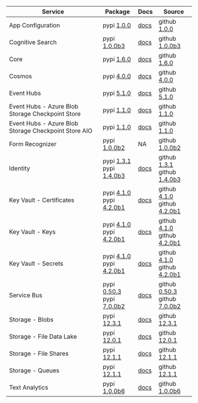 | Service | Package | Docs | Source |
| ------- | ------- | ---- | ------ |
| App Configuration | pypi [1.0.0](https://pypi.org/project/azure-appconfiguration/1.0.0) | [docs](https://docs.microsoft.com/python/api/overview/azure/appconfiguration-readme/) | github [1.0.0](https://github.com/Azure/azure-sdk-for-python/tree/azure-appconfiguration_1.0.0/sdk/appconfiguration/azure-appconfiguration/) |
| Cognitive Search | pypi [1.0.0b3](https://pypi.org/project/azure-search-documents/1.0.0b3) | [docs](https://docs.microsoft.com/python/api/overview/azure/search-documents-readme/) | github [1.0.0b3](https://github.com/Azure/azure-sdk-for-python/tree/azure-search-documents_1.0.0b3/sdk/search/azure-search-documents/) |
| Core | pypi [1.6.0](https://pypi.org/project/azure-core/1.6.0) | [docs](https://docs.microsoft.com/python/api/overview/azure/core-readme/) | github [1.6.0](https://github.com/Azure/azure-sdk-for-python/tree/azure-core_1.6.0/sdk/core/azure-core/) |
| Cosmos | pypi [4.0.0](https://pypi.org/project/azure-cosmos/4.0.0) | [docs](https://docs.microsoft.com/python/api/overview/azure/cosmos-readme/) | github [4.0.0](https://github.com/Azure/azure-sdk-for-python/tree/azure-cosmos_4.0.0/sdk/cosmos/azure-cosmos/) |
| Event Hubs | pypi [5.1.0](https://pypi.org/project/azure-eventhub/5.1.0) | [docs](https://docs.microsoft.com/python/api/overview/azure/eventhub-readme/) | github [5.1.0](https://github.com/Azure/azure-sdk-for-python/tree/azure-eventhub_5.1.0/sdk/eventhub/azure-eventhub/) |
| Event Hubs - Azure Blob Storage Checkpoint Store | pypi [1.1.0](https://pypi.org/project/azure-eventhub-checkpointstoreblob/1.1.0) | [docs](https://docs.microsoft.com/python/api/overview/azure/eventhub-checkpointstoreblob-readme/) | github [1.1.0](https://github.com/Azure/azure-sdk-for-python/tree/azure-eventhub-checkpointstoreblob_1.1.0/sdk/eventhub/azure-eventhub-checkpointstoreblob/) |
| Event Hubs - Azure Blob Storage Checkpoint Store AIO | pypi [1.1.0](https://pypi.org/project/azure-eventhub-checkpointstoreblob-aio/1.1.0) | [docs](https://docs.microsoft.com/python/api/overview/azure/eventhub-checkpointstoreblob-aio-readme/) | github [1.1.0](https://github.com/Azure/azure-sdk-for-python/tree/azure-eventhub-checkpointstoreblob-aio_1.1.0/sdk/eventhub/azure-eventhub-checkpointstoreblob-aio/) |
| Form Recognizer | pypi [1.0.0b2](https://pypi.org/project/azure-ai-formrecognizer/1.0.0b2) | NA | github [1.0.0b2](https://github.com/Azure/azure-sdk-for-python/tree/azure-ai-formrecognizer_1.0.0b2/sdk/formrecognizer/azure-ai-formrecognizer/) |
| Identity | pypi [1.3.1](https://pypi.org/project/azure-identity/1.3.1)<br>pypi [1.4.0b3](https://pypi.org/project/azure-identity/1.4.0b3) | [docs](https://docs.microsoft.com/python/api/overview/azure/identity-readme/) | github [1.3.1](https://github.com/Azure/azure-sdk-for-python/tree/azure-identity_1.3.1/sdk/identity/azure-identity/)<br>github [1.4.0b3](https://github.com/Azure/azure-sdk-for-python/tree/azure-identity_1.4.0b3/sdk/identity/azure-identity/) |
| Key Vault - Certificates | pypi [4.1.0](https://pypi.org/project/azure-keyvault-certificates/4.1.0)<br>pypi [4.2.0b1](https://pypi.org/project/azure-keyvault-certificates/4.2.0b1) | [docs](https://docs.microsoft.com/python/api/overview/azure/keyvault-certificates-readme/) | github [4.1.0](https://github.com/Azure/azure-sdk-for-python/tree/azure-keyvault-certificates_4.1.0/sdk/keyvault/azure-keyvault-certificates/)<br>github [4.2.0b1](https://github.com/Azure/azure-sdk-for-python/tree/azure-keyvault-certificates_4.2.0b1/sdk/keyvault/azure-keyvault-certificates/) |
| Key Vault - Keys | pypi [4.1.0](https://pypi.org/project/azure-keyvault-keys/4.1.0)<br>pypi [4.2.0b1](https://pypi.org/project/azure-keyvault-keys/4.2.0b1) | [docs](https://docs.microsoft.com/python/api/overview/azure/keyvault-keys-readme/) | github [4.1.0](https://github.com/Azure/azure-sdk-for-python/tree/azure-keyvault-keys_4.1.0/sdk/keyvault/azure-keyvault-keys/)<br>github [4.2.0b1](https://github.com/Azure/azure-sdk-for-python/tree/azure-keyvault-keys_4.2.0b1/sdk/keyvault/azure-keyvault-keys/) |
| Key Vault - Secrets | pypi [4.1.0](https://pypi.org/project/azure-keyvault-secrets/4.1.0)<br>pypi [4.2.0b1](https://pypi.org/project/azure-keyvault-secrets/4.2.0b1) | [docs](https://docs.microsoft.com/python/api/overview/azure/keyvault-secrets-readme/) | github [4.1.0](https://github.com/Azure/azure-sdk-for-python/tree/azure-keyvault-secrets_4.1.0/sdk/keyvault/azure-keyvault-secrets/)<br>github [4.2.0b1](https://github.com/Azure/azure-sdk-for-python/tree/azure-keyvault-secrets_4.2.0b1/sdk/keyvault/azure-keyvault-secrets/) |
| Service Bus | pypi [0.50.3](https://pypi.org/project/azure-servicebus/0.50.3)<br>pypi [7.0.0b2](https://pypi.org/project/azure-servicebus/7.0.0b2) | [docs](https://docs.microsoft.com/python/api/overview/azure/servicebus-readme/) | github [0.50.3](https://github.com/Azure/azure-sdk-for-python/tree/azure-servicebus_0.50.3/sdk/servicebus/azure-servicebus/)<br>github [7.0.0b2](https://github.com/Azure/azure-sdk-for-python/tree/azure-servicebus_7.0.0b2/sdk/servicebus/azure-servicebus/) |
| Storage - Blobs | pypi [12.3.1](https://pypi.org/project/azure-storage-blob/12.3.1) | [docs](https://docs.microsoft.com/python/api/overview/azure/storage-blob-readme/) | github [12.3.1](https://github.com/Azure/azure-sdk-for-python/tree/azure-storage-blob_12.3.1/sdk/storage/azure-storage-blob/) |
| Storage - File Data Lake | pypi [12.0.1](https://pypi.org/project/azure-storage-file-datalake/12.0.1) | [docs](https://docs.microsoft.com/python/api/overview/azure/storage-file-datalake-readme/) | github [12.0.1](https://github.com/Azure/azure-sdk-for-python/tree/azure-storage-file-datalake_12.0.1/sdk/storage/azure-storage-file-datalake/) |
| Storage - File Shares | pypi [12.1.1](https://pypi.org/project/azure-storage-file-share/12.1.1) | [docs](https://docs.microsoft.com/python/api/overview/azure/storage-file-share-readme/) | github [12.1.1](https://github.com/Azure/azure-sdk-for-python/tree/azure-storage-file-share_12.1.1/sdk/storage/azure-storage-file-share/) |
| Storage - Queues | pypi [12.1.1](https://pypi.org/project/azure-storage-queue/12.1.1) | [docs](https://docs.microsoft.com/python/api/overview/azure/storage-queue-readme/) | github [12.1.1](https://github.com/Azure/azure-sdk-for-python/tree/azure-storage-queue_12.1.1/sdk/storage/azure-storage-queue/) |
| Text Analytics | pypi [1.0.0b6](https://pypi.org/project/azure-ai-textanalytics/1.0.0b6) | [docs](https://docs.microsoft.com/python/api/overview/azure/ai-textanalytics-readme/) | github [1.0.0b6](https://github.com/Azure/azure-sdk-for-python/tree/azure-ai-textanalytics_1.0.0b6/sdk/textanalytics/azure-ai-textanalytics/) |

